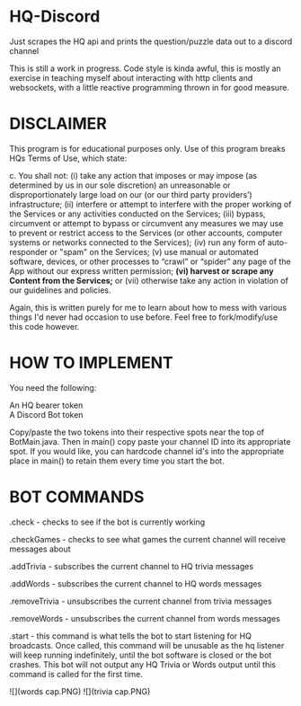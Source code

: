 # HQ-Discord
Just scrapes the HQ api and prints the question/puzzle data out to a discord channel

This is still a work in progress. Code style is kinda awful, this is mostly an exercise in teaching
myself about interacting with http clients and websockets, with a little reactive programming thrown in for good measure.

DISCLAIMER
==========

This program is for educational purposes only. Use of this program breaks HQs Terms of Use, which state:

c. You shall not: (i) take any action that imposes or may impose (as determined by us in our sole discretion) an unreasonable or disproportionately large load on our (or our third party providers’) infrastructure; (ii) interfere or attempt to interfere with the proper working of the Services or any activities conducted on the Services; (iii) bypass, circumvent or attempt to bypass or circumvent any measures we may use to prevent or restrict access to the Services (or other accounts, computer systems or networks connected to the Services); (iv) run any form of auto-responder or "spam" on the Services; (v) use manual or automated software, devices, or other processes to “crawl” or “spider” any page of the App without our express written permission; **(vi) harvest or scrape any Content from the Services;** or (vii) otherwise take any action in violation of our guidelines and policies.

Again, this is written purely for me to learn about how to mess with various things I'd never had occasion to use before. Feel free to fork/modify/use this code however.

HOW TO IMPLEMENT
================

You need the following:

An HQ bearer token
<br>A Discord Bot token

Copy/paste the two tokens into their respective spots near the top of BotMain.java.
Then in main() copy paste your channel ID into its appropriate spot. If you would like, you can hardcode channel id's into the appropriate place in main() to retain them every time you start the bot.

BOT COMMANDS
============

.check - checks to see if the bot is currently working

.checkGames - checks to see what games the current channel will receive messages about

.addTrivia - subscribes the current channel to HQ trivia messages

.addWords - subscribes the current channel to HQ words messages

.removeTrivia - unsubscribes the current channel from trivia messages

.removeWords - unsubscribes the current channel from words messages

.start - this command is what tells the bot to start listening for HQ broadcasts. Once called, this command will be unusable as the 
         hq listener will keep running indefinitely, until the bot software is closed or the bot crashes. This bot will not output any            HQ Trivia or Words output until this command is called for the first time. 
         
![](words cap.PNG)
![](trivia cap.PNG)
